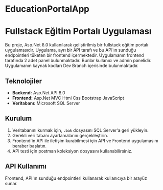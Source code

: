 # EducationPortalApp
# Fullstack Eğitim Portalı Uygulaması

Bu proje, Asp.Net 8.0 kullanılarak geliştirilmiş bir fullstack eğitim portalı uygulamasıdır. Uygulama, ayrı bir API tarafı ve bu API'ın sunduğu endpointleri tüketen bir frontend içermektedir.
Uygulamanın frontend tarafında 2 adet panel bulunmaktadır. Bunlar kullanıcı ve admin panelidir.
Uygulamanın kaynak kodları Dev Branch içerisinde bulunmaktadır.

## Teknolojiler

- **Backend:** Asp.Net API 8.0
- **Frontend:** Asp.Net MVC Html Css Bootstrap JavaScript
- **Veritabanı:** Microsoft SQL Server

## Kurulum

1. Veritabanını kurmak için, `.bak` dosyasını SQL Server'a geri yükleyin.
2. Gerekli veri tabanı ayarlamalarını gerçekleştirin.
3. Frontend'in API ile iletişim kurabilmesi için API ve Frontend uygulamasını beraber başlatın.
4. API testi için postman koleksiyon dosyasını kullanabilirsiniz.

## API Kullanımı

Frontend, API'ın sunduğu endpointleri kullanarak kullanıcıya bir arayüz sunar.
